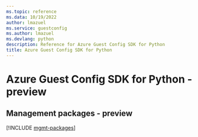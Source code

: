 ```yaml
---
ms.topic: reference
ms.data: 10/19/2022
author: lmazuel
ms.service: guestconfig
ms.author: lmazuel
ms.devlang: python
description: Reference for Azure Guest Config SDK for Python
title: Azure Guest Config SDK for Python
---
```

# Azure Guest Config SDK for Python - preview

## Management packages - preview
[!INCLUDE [mgmt-packages](guest-config-mgmt-index.md)]